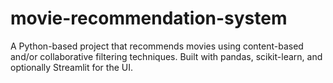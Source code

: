 # movie-recommendation-system
A Python-based project that recommends movies using content-based and/or collaborative filtering techniques. Built with pandas, scikit-learn, and optionally Streamlit for the UI.
